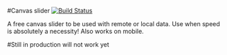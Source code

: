 #Canvas slider [![Build Status](https://travis-ci.org/code0wl/canvas-slider.svg)](https://travis-ci.org/code0wl/canvas-slider)

A free canvas slider to be used with remote or local data.
Use when speed is absolutely a necessity! Also works on mobile.

#Still in production will not work yet